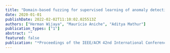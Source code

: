 ```yaml
---
title: "Domain-based fuzzing for supervised learning of anomaly detection in cyber-physical systems"
date: 2020-01-01
publishDate: 2022-02-02T11:10:02.025513Z
authors: ["Herman Wijaya", "Maurı́cio Aniche", "Aditya Mathur"]
publication_types: ["1"]
abstract: ""
featured: false
publication: "*Proceedings of the IEEE/ACM 42nd International Conference on Software Engineering Workshops*"
---
```


